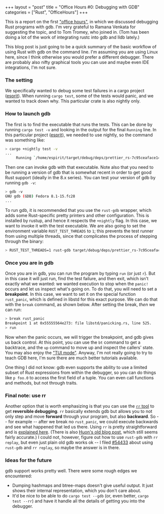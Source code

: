+++
layout = "post"
title = "Office Hours #0: Debugging with GDB"
categories = ["Rust", "OfficeHours"]
+++

This is a report on the first ["office hours"][oh], in which we
discussed debugging Rust programs with gdb. I'm very grateful to
Ramana Venkata for suggesting the topic, and to Tom Tromey, who joined
in. (Tom has been doing a lot of the work of integrating rustc into
gdb and lldb lately.)

This blog post is just going to be a quick summary of the basic
workflow of using Rust with gdb on the command line. I'm assuming you
are using Linux here, since I think otherwise you would prefer a
different debugger. There are probably also nifty graphical tools you
can use and maybe even IDE integrations, I'm not sure.

### The setting

We specifically wanted to debug some test failures in a cargo project
([esprit]).  When running `cargo test`, some of the tests would panic,
and we wanted to track down why. This particular crate is also nightly
only.

### How to launch gdb

The first is to find the executable that runs the tests. This can be
done by running `cargo test -v` and looking in the output for the
final `Running` line. In this particular project ([esprit]), we needed
to use nightly, so the command was something like:

```bash
> cargo +nightly test -v
...
     Running `/home/espirit/target/debug/deps/prettier_rs-7c95ceaface142a9`
```

Then one can invoke gdb with that executable. Note also that you need to be running
a version of gdb that is somewhat recent in order to get good Rust
support (ideally in the 8.x series). You can test your version of gdb
by running `gdb -v`:

```bash
> gdb -v
GNU gdb (GDB) Fedora 8.1-15.fc28
...
```

To run gdb, it is recommended that you use the `rust-gdb` wrapper,
which adds some Rust-specific pretty printers and other
configuration. This is installed by rustup, and hence it respects the
`+nightly` flag. In this case, we want to invoke it with the test
executable.  We are also going to set the environment variable
`RUST_TEST_THREADS` to `1`; this prevents the test runner from using
multiple threads, since that complicates the process of stepping
through the binary:

```bash
> RUST_TEST_THREADS=1 rust-gdb target/debug/deps/prettier_rs-7c95ceaface142a9
```

### Once you are in gdb

Once you are in gdb, you can run the program by typing `run` (or just
`r`). But in this case it will just run, find the test failure, and
then exit, which isn't exactly what we wanted: we wanted execution to
stop when the `panic!` occurs and let us inspect what's going on. To
do that, you will need to set a **breakpoint**. In this case, we want
to set it on the special function `rust_panic`, which is defined in
libstd for this exact purpose. We can do that with the `break`
command, as shown below. After setting the break, *then* we can run:

```bash
> break rust_panic
Breakpoint 1 at 0x55555564e273: file libstd/panicking.rs, line 525.
> run
```

Now when the panic occurs, we will trigger the breakpoint, and gdb
gives us back control. At this point, you can use the `bt` command to
get a backtrace, and the `up` command to move up and inspect the
callers' state. You may also enjoy the ["TUI mode"][tui]. Anyway, I'm
not really going to try to teach GDB here, I'm sure there are much
better tutorials available.

One thing I did not know: gdb even supports the ability to use a
limited subset of Rust expressions from within the debugger, so you
can do things like `p foo.0` to access the first field of a tuple. You
can even call functions and methods, but not through traits.

### Final note: use rr

Another option that is worth emphasizing is that you can use the [`rr`
tool][rr] to get **reversible debugging**. `rr` basically extends gdb
but allows you to not only step and move **forward** through your
program, but also **backward**. So -- for example -- after we break no
`rust_panic`, we could execute backwards and see what happened that
led us there. Using `rr` is pretty straightforward and is [explained
here][rruse].  (There is also [Huon's old blog post][huon], which
still seems fairly accurate.)  I could not, however, figure out how to
use `rust-gdb` with `rr replay`, but even just plain old gdb works ok
-- I filed [#54433] about using `rust-gdb` and `rr replay`, so maybe
the answer is in there.

### Ideas for the future

gdb support works pretty well. There were some rough edges we
encountered:

- Dumping hashmaps and btree-maps doesn't give useful output. It just shows their
  internal representation, which you don't care about.
- It'd be nice to be able to do `cargo test --gdb` (or, even better,
  `cargo test --rr`) and have it handle all the details of getting you
  into the debugger.

[tui]: https://sourceware.org/gdb/onlinedocs/gdb/TUI.html
[esprit]: https://github.com/vramana/esprit
[rr]: https://rr-project.org/
[rruse]: https://github.com/mozilla/rr/wiki/Usage
[huon]: https://huonw.github.io/blog/2015/10/rreverse-debugging/
[#54433]: https://github.com/rust-lang/rust/issues/54433
[oh]: https://github.com/nikomatsakis/office-hours
